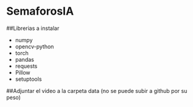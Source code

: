 # SemaforosIA

##Librerias a instalar
- numpy
- opencv-python
- torch
- pandas
- requests
- Pillow
- setuptools

##Adjuntar el video a la carpeta data (no se puede subir a github por su peso)
